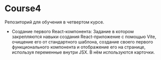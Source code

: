 # Course4
Репозиторий для обучения в четвертом курсе.
- Создание первого React-компонента: Задание в котором закрепляются навыки создания React-приложение с помощью Vite, очищение его от стандартного шаблона, создание своего первого функционального компонента и отображение его на странице, используя переменные внутри JSX. В нём используются карточки.
